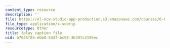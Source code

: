 ```yaml
---
content_type: resource
description: ''
file: https://ol-ocw-studio-app-production.s3.amazonaws.com/courses/6-042j-mathematics-for-computer-science-fall-2010/b7045f84ebb8543fbc983b397c2195ec_GJpt_3ie4WU.vtt
file_type: application/x-subrip
resourcetype: Other
title: 3play caption file
uid: b7045f84-ebb8-543f-bc98-3b397c2195ec
---
```

